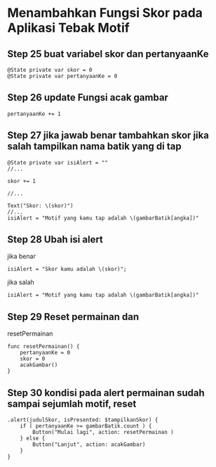 # Menambahkan Fungsi Skor pada Aplikasi Tebak Motif


## Step 25 buat variabel skor dan pertanyaanKe

```
@State private var skor = 0
@State private var pertanyaanKe = 0

```

## Step 26 update Fungsi acak gambar

```
pertanyaanKe += 1
```

## Step 27 jika jawab benar tambahkan skor jika salah tampilkan nama batik yang di tap

```
@State private var isiAlert = ""
//...

skor += 1

//...

Text("Skor: \(skor)")
//...
isiAlert = "Motif yang kamu tap adalah \(gambarBatik[angka])"
```

## Step 28 Ubah isi alert

jika benar

```
isiAlert = "Skor kamu adalah \(skor)";
```

jika salah

```
isiAlert = "Motif yang kamu tap adalah \(gambarBatik[angka])"
```

## Step 29 Reset permainan dan

resetPermainan

```
func resetPermainan() {
    pertanyaanKe = 0
    skor = 0
    acakGambar()
}
```

## Step 30 kondisi pada alert permainan sudah sampai sejumlah motif, reset

```
.alert(judulSkor, isPresented: $tampilkanSkor) {
    if ( pertanyaanKe >= gambarBatik.count ) {
        Button("Mulai lagi", action: resetPermainan )
    } else {
        Button("Lanjut", action: acakGambar)
    }
}
```

